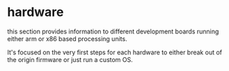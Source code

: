# hardware

this section provides information to different
development boards running either arm or x86 based processing units.

It's focused on the very first steps for each hardware to either
break out of the origin firmware or just run a custom OS.
